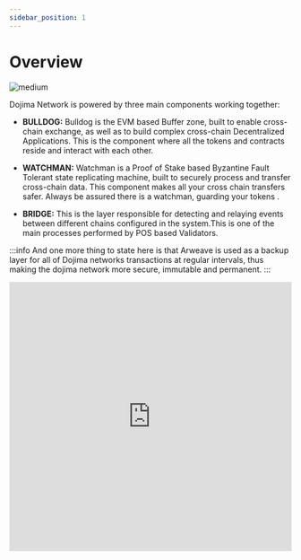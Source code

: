```yaml
---
sidebar_position: 1
---
```


<!-- @format -->

# Overview

![medium](/img/medium.png)

Dojima Network is powered by three main components working together:

- **BULLDOG:** Bulldog is the EVM based Buffer zone, built to enable cross-chain exchange, as well as to build complex cross-chain Decentralized Applications. This is the component where all the tokens and contracts reside and interact with each other.

- **WATCHMAN:** Watchman is a Proof of Stake based Byzantine Fault Tolerant state replicating machine, built to securely process and transfer cross-chain data. This component makes all your cross chain transfers safer. Always be assured there is a watchman, guarding your tokens .

- **BRIDGE:** This is the layer responsible for detecting and relaying events between different chains configured in the system.This is one of the main processes performed by POS based Validators.

:::info
And one more thing to state here is that Arweave is used as a backup layer for all of Dojima networks transactions at regular intervals, thus making the dojima network more secure, immutable and permanent.
:::

<iframe width="100%" height="480px" src="https://www.youtube.com/embed/HYy3N7E0qSw" title="Dojima Demo" frameborder="0" allow="accelerometer; autoplay; clipboard-write; encrypted-media; gyroscope; picture-in-picture" allowfullscreen></iframe>
